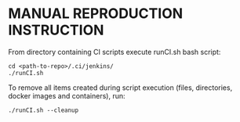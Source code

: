 # MANUAL REPRODUCTION INSTRUCTION
From directory containing CI scripts execute runCI.sh bash script:

```
cd <path-to-repo>/.ci/jenkins/
./runCI.sh
```

To remove all items created during script execution (files, directories, docker images and containers), run:

```
./runCI.sh --cleanup
```
